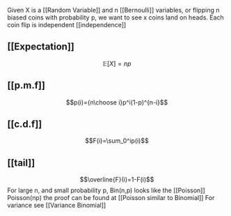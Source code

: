 
Given X is a  [[Random Variable]] and n [[Bernoulli]] variables, or flipping n biased coins with probability p, we want to see x coins land on heads. Each coin flip is independent [[independence]]
## [[Expectation]]
$$\mathbb{E}[X] = np$$
## [[p.m.f]]
$$p(i)={n\choose i}p^i(1-p)^{n-i}$$
## [[c.d.f]]
$$F(i)=\sum_0^ip(i)$$
## [[tail]] 
$$\overline{F}(i)=1-F(i)$$
For large n, and small probability p, Bin(n,p) looks like the [[Poisson]] Poisson(np) the proof can be found at [[Poisson similar to Binomial]]
For variance see [[Variance Binomial]]